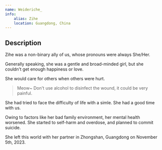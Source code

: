```yaml
---
name: Weideriche_
info:
    alias: Zihe
    location: Guangdong, China
---
```


## Description

Zihe was a non-binary ally of us, whose pronouns were always She/Her.

Generally speaking, she was a gentle and broad-minded girl, but she couldn't get enough happiness or love.

She would care for others when others were hurt.

> Meow~ Don't use alcohol to disinfect the wound, it could be very painful.

She had tried to face the difficulty of life with a simle. She had a good time with us.

Owing to factors like her bad family environment, her mental health worsened.
She started to self-harm and overdose, and planned to commit suicide.

She left this world with her partner in Zhongshan, Guangdong on November 5th, 2023.

<div style="display:none">
Contributors：One-Among-Us, [Yumiaoya](http://twitter.com/shi_Yumiaoya), [Kotori](http://twitter.com/Kotori42156659)
</div>
